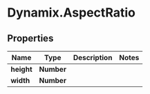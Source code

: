 # Dynamix.AspectRatio

## Properties
Name | Type | Description | Notes
------------ | ------------- | ------------- | -------------
**height** | **Number** |  | 
**width** | **Number** |  | 


